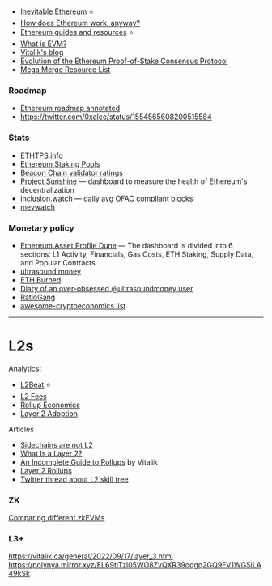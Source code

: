 - [Inevitable Ethereum](https://inevitableeth.com/) ⭐️
- [How does Ethereum work, anyway?](https://www.preethikasireddy.com/post/how-does-ethereum-work-anyway)
- [Ethereum guides and resources](https://ethereum.org/en/learn/) ⭐️
- [What is EVM?](https://twitter.com/funk_benjamin_/status/1533667533164662785)
- [Vitalik's blog](https://www.vitalik.ca/)
- [Evolution of the Ethereum Proof-of-Stake Consensus Protocol](https://github.com/ethereum/pos-evolution/blob/master/pos-evolution.md) 
- [Mega Merge Resource List](https://notes.ethereum.org/@MarioHavel/merge-resources)

### Roadmap
- [Ethereum roadmap annotated](https://notes.ethereum.org/@domothy/roadmap)
- https://twitter.com/0xalec/status/1554565608200515584

### Stats
- [ETHTPS.info](https://ethtps.info/)
- [Ethereum Staking Pools](https://ethsta.com/)
- [Beacon Chain validator ratings](https://www.rated.network)
- [Project Sunshine](https://ethsunshine.com/) — dashboard to measure the health of Ethereum's decentralization
- [inclusion.watch](https://www.inclusion.watch/) — daily avg OFAC compliant blocks
- [mevwatch](https://www.mevwatch.info/)

### Monetary policy
- [Ethereum Asset Profile Dune](https://dune.com/blockworks_research/eth) — The dashboard is divided into 6 sections: L1 Activity, Financials, Gas Costs, ETH Staking, Supply Data, and Popular Contracts.
- [ultrasound.money](https://ultrasound.money/)
- [ETH Burned](https://ethburned.info/)
- [Diary of an over-obsessed @ultrasoundmoney user](https://twitter.com/mhonkasalo/status/1603787222498639873)
- [RatioGang](https://ratiogang.com/)
- [awesome-cryptoeconomics list](https://github.com/jpantunes/awesome-cryptoeconomics) 

---

# L2s

Analytics:
- [L2Beat](https://l2beat.com/) ⭐
- [L2 Fees](https://l2fees.info/)
- [Rollup Economics](https://dune.com/niftytable/rollup-economics)
- [Layer 2 Adoption](https://dune.com/Marcov/layer-2-adoption)

Articles
- [Sidechains are not L2](https://twitter.com/gakonst/status/1146793685545304064)
- [What Is a Layer 2?](https://blog.chain.link/what-is-a-layer-2/)
- [An Incomplete Guide to Rollups](https://vitalik.ca/general/2021/01/05/rollup.html) by Vitalik
- [Layer 2 Rollups](https://ethereum.org/en/developers/docs/scaling/layer-2-rollups/)
- [Twitter thread about L2 skill tree](https://twitter.com/likebeckett/status/1452027362229436416?t=I2ZzesQgSOH85UOORI10uA&s=19)

### ZK
[Comparing different zkEVMs](https://twitter.com/ShivanshuMadan/status/1598395874714845185)

### L3+
https://vitalik.ca/general/2022/09/17/layer_3.html
https://polynya.mirror.xyz/EL69tiTzl05WO8ZvQXR39odgq2GQ9FV1WGSiLA49kSk
